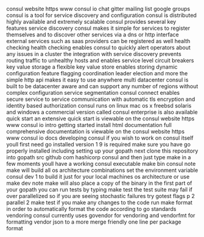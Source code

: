 consul website https www consul io chat gitter mailing list google groups consul is a tool for service discovery and configuration consul is distributed highly available and extremely scalable consul provides several key features service discovery consul makes it simple for services to register themselves and to discover other services via a dns or http interface external services such as saas providers can be registered as well health checking health checking enables consul to quickly alert operators about any issues in a cluster the integration with service discovery prevents routing traffic to unhealthy hosts and enables service level circuit breakers key value storage a flexible key value store enables storing dynamic configuration feature flagging coordination leader election and more the simple http api makes it easy to use anywhere multi datacenter consul is built to be datacenter aware and can support any number of regions without complex configuration service segmentation consul connect enables secure service to service communication with automatic tls encryption and identity based authorization consul runs on linux mac os x freebsd solaris and windows a commercial version called consul enterprise is also available quick start an extensive quick start is viewable on the consul website https www consul io intro getting started install html documentation full comprehensive documentation is viewable on the consul website https www consul io docs developing consul if you wish to work on consul itself youll first need go installed version 1 9 is required make sure you have go properly installed including setting up your gopath next clone this repository into gopath src github com hashicorp consul and then just type make in a few moments youll have a working consul executable make bin consul note make will build all os architecture combinations set the environment variable consul dev 1 to build it just for your local machines os architecture or use make dev note make will also place a copy of the binary in the first part of your gopath you can run tests by typing make test the test suite may fail if over parallelized so if you are seeing stochastic failures try gotest flags p 2 parallel 2 make test if you make any changes to the code run make format in order to automatically format the code according to go standards vendoring consul currently uses govendor for vendoring and vendorfmt for formatting vendor json to a more merge friendly one line per package format